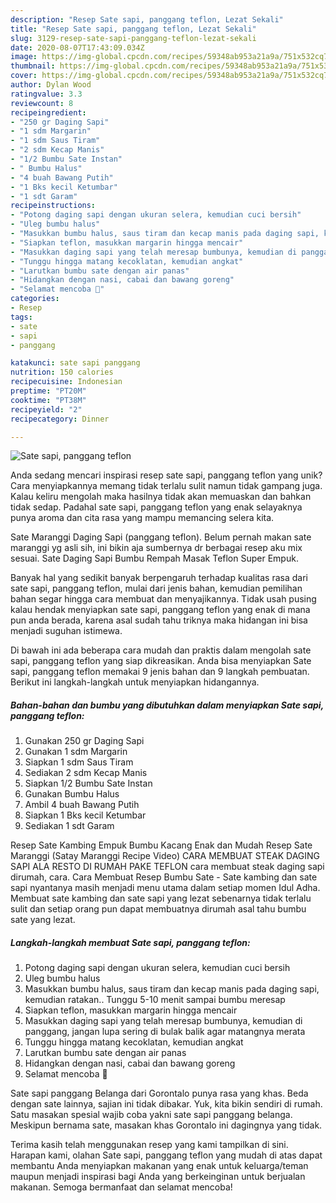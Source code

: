 ```yaml
---
description: "Resep Sate sapi, panggang teflon, Lezat Sekali"
title: "Resep Sate sapi, panggang teflon, Lezat Sekali"
slug: 3129-resep-sate-sapi-panggang-teflon-lezat-sekali
date: 2020-08-07T17:43:09.034Z
image: https://img-global.cpcdn.com/recipes/59348ab953a21a9a/751x532cq70/sate-sapi-panggang-teflon-foto-resep-utama.jpg
thumbnail: https://img-global.cpcdn.com/recipes/59348ab953a21a9a/751x532cq70/sate-sapi-panggang-teflon-foto-resep-utama.jpg
cover: https://img-global.cpcdn.com/recipes/59348ab953a21a9a/751x532cq70/sate-sapi-panggang-teflon-foto-resep-utama.jpg
author: Dylan Wood
ratingvalue: 3.3
reviewcount: 8
recipeingredient:
- "250 gr Daging Sapi"
- "1 sdm Margarin"
- "1 sdm Saus Tiram"
- "2 sdm Kecap Manis"
- "1/2 Bumbu Sate Instan"
- " Bumbu Halus"
- "4 buah Bawang Putih"
- "1 Bks kecil Ketumbar"
- "1 sdt Garam"
recipeinstructions:
- "Potong daging sapi dengan ukuran selera, kemudian cuci bersih"
- "Uleg bumbu halus"
- "Masukkan bumbu halus, saus tiram dan kecap manis pada daging sapi, kemudian ratakan.. Tunggu 5-10 menit sampai bumbu meresap"
- "Siapkan teflon, masukkan margarin hingga mencair"
- "Masukkan daging sapi yang telah meresap bumbunya, kemudian di panggang, jangan lupa sering di bulak balik agar matangnya merata"
- "Tunggu hingga matang kecoklatan, kemudian angkat"
- "Larutkan bumbu sate dengan air panas"
- "Hidangkan dengan nasi, cabai dan bawang goreng"
- "Selamat mencoba 💙"
categories:
- Resep
tags:
- sate
- sapi
- panggang

katakunci: sate sapi panggang 
nutrition: 150 calories
recipecuisine: Indonesian
preptime: "PT20M"
cooktime: "PT38M"
recipeyield: "2"
recipecategory: Dinner

---
```



![Sate sapi, panggang teflon](https://img-global.cpcdn.com/recipes/59348ab953a21a9a/751x532cq70/sate-sapi-panggang-teflon-foto-resep-utama.jpg)

Anda sedang mencari inspirasi resep sate sapi, panggang teflon yang unik? Cara menyiapkannya memang tidak terlalu sulit namun tidak gampang juga. Kalau keliru mengolah maka hasilnya tidak akan memuaskan dan bahkan tidak sedap. Padahal sate sapi, panggang teflon yang enak selayaknya punya aroma dan cita rasa yang mampu memancing selera kita.

Sate Maranggi Daging Sapi (panggang teflon). Belum pernah makan sate maranggi yg asli sih, ini bikin aja sumbernya dr berbagai resep aku mix sesuai. Sate Daging Sapi Bumbu Rempah Masak Teflon Super Empuk.

Banyak hal yang sedikit banyak berpengaruh terhadap kualitas rasa dari sate sapi, panggang teflon, mulai dari jenis bahan, kemudian pemilihan bahan segar hingga cara membuat dan menyajikannya. Tidak usah pusing kalau hendak menyiapkan sate sapi, panggang teflon yang enak di mana pun anda berada, karena asal sudah tahu triknya maka hidangan ini bisa menjadi suguhan istimewa.


Di bawah ini ada beberapa cara mudah dan praktis dalam mengolah sate sapi, panggang teflon yang siap dikreasikan. Anda bisa menyiapkan Sate sapi, panggang teflon memakai 9 jenis bahan dan 9 langkah pembuatan. Berikut ini langkah-langkah untuk menyiapkan hidangannya.

<!--inarticleads1-->

##### Bahan-bahan dan bumbu yang dibutuhkan dalam menyiapkan Sate sapi, panggang teflon:

1. Gunakan 250 gr Daging Sapi
1. Gunakan 1 sdm Margarin
1. Siapkan 1 sdm Saus Tiram
1. Sediakan 2 sdm Kecap Manis
1. Siapkan 1/2 Bumbu Sate Instan
1. Gunakan  Bumbu Halus
1. Ambil 4 buah Bawang Putih
1. Siapkan 1 Bks kecil Ketumbar
1. Sediakan 1 sdt Garam


Resep Sate Kambing Empuk Bumbu Kacang Enak dan Mudah Resep Sate Maranggi (Satay Maranggi Recipe Video) CARA MEMBUAT STEAK DAGING SAPI ALA RESTO DI RUMAH PAKE TEFLON cara membuat steak daging sapi dirumah, cara. Cara Membuat Resep Bumbu Sate - Sate kambing dan sate sapi nyantanya masih menjadi menu utama dalam setiap momen Idul Adha. Membuat sate kambing dan sate sapi yang lezat sebenarnya tidak terlalu sulit dan setiap orang pun dapat membuatnya dirumah asal tahu bumbu sate yang lezat. 

<!--inarticleads2-->

##### Langkah-langkah membuat Sate sapi, panggang teflon:

1. Potong daging sapi dengan ukuran selera, kemudian cuci bersih
1. Uleg bumbu halus
1. Masukkan bumbu halus, saus tiram dan kecap manis pada daging sapi, kemudian ratakan.. Tunggu 5-10 menit sampai bumbu meresap
1. Siapkan teflon, masukkan margarin hingga mencair
1. Masukkan daging sapi yang telah meresap bumbunya, kemudian di panggang, jangan lupa sering di bulak balik agar matangnya merata
1. Tunggu hingga matang kecoklatan, kemudian angkat
1. Larutkan bumbu sate dengan air panas
1. Hidangkan dengan nasi, cabai dan bawang goreng
1. Selamat mencoba 💙


Sate sapi panggang Belanga dari Gorontalo punya rasa yang khas. Beda dengan sate lainnya, sajian ini tidak dibakar. Yuk, kita bikin sendiri di rumah. Satu masakan spesial wajib coba yakni sate sapi panggang belanga. Meskipun bernama sate, masakan khas Gorontalo ini dagingnya yang tidak. 

Terima kasih telah menggunakan resep yang kami tampilkan di sini. Harapan kami, olahan Sate sapi, panggang teflon yang mudah di atas dapat membantu Anda menyiapkan makanan yang enak untuk keluarga/teman maupun menjadi inspirasi bagi Anda yang berkeinginan untuk berjualan makanan. Semoga bermanfaat dan selamat mencoba!
